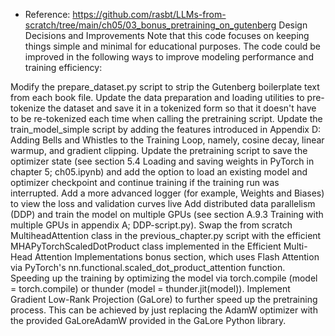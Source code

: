 
* Reference: https://github.com/rasbt/LLMs-from-scratch/tree/main/ch05/03_bonus_pretraining_on_gutenberg
Design Decisions and Improvements
Note that this code focuses on keeping things simple and minimal for educational purposes. The code could be improved in the following ways to improve modeling performance and training efficiency:

Modify the prepare_dataset.py script to strip the Gutenberg boilerplate text from each book file.
Update the data preparation and loading utilities to pre-tokenize the dataset and save it in a tokenized form so that it doesn't have to be re-tokenized each time when calling the pretraining script.
Update the train_model_simple script by adding the features introduced in Appendix D: Adding Bells and Whistles to the Training Loop, namely, cosine decay, linear warmup, and gradient clipping.
Update the pretraining script to save the optimizer state (see section 5.4 Loading and saving weights in PyTorch in chapter 5; ch05.ipynb) and add the option to load an existing model and optimizer checkpoint and continue training if the training run was interrupted.
Add a more advanced logger (for example, Weights and Biases) to view the loss and validation curves live
Add distributed data parallelism (DDP) and train the model on multiple GPUs (see section A.9.3 Training with multiple GPUs in appendix A; DDP-script.py).
Swap the from scratch MultiheadAttention class in the previous_chapter.py script with the efficient MHAPyTorchScaledDotProduct class implemented in the Efficient Multi-Head Attention Implementations bonus section, which uses Flash Attention via PyTorch's nn.functional.scaled_dot_product_attention function.
Speeding up the training by optimizing the model via torch.compile (model = torch.compile) or thunder (model = thunder.jit(model)).
Implement Gradient Low-Rank Projection (GaLore) to further speed up the pretraining process. This can be achieved by just replacing the AdamW optimizer with the provided GaLoreAdamW provided in the GaLore Python library.